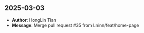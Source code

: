 ## 2025-03-03
- **Author**: HongLin Tian
- **Message**: Merge pull request #35 from Lninn/feat/home-page

